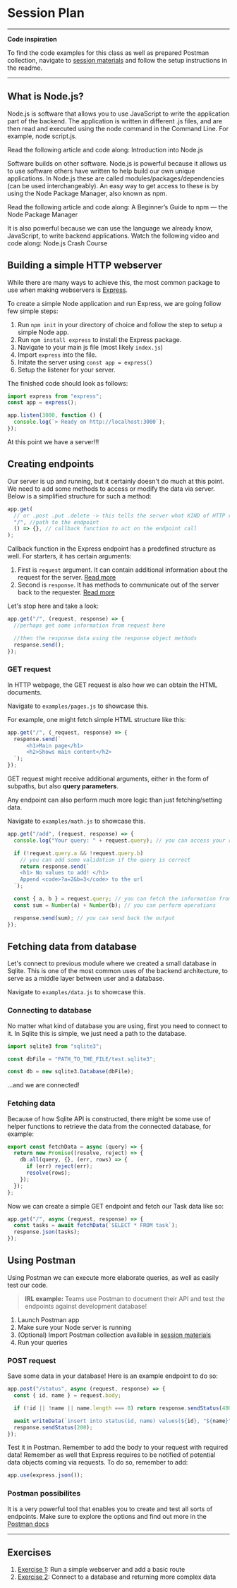 # Session Plan

---

**Code inspiration**

To find the code examples for this class as well as prepared Postman collection, navigate to [session materials](./session-materials/) and follow the setup instructions in the readme.

---

## What is Node.js?

Node.js is software that allows you to use JavaScript to write the application part of the backend. The application is written in different .js files, and are then read and executed using the node command in the Command Line. For example, node script.js.

Read the following article and code along: Introduction into Node.js

Software builds on other software. Node.js is powerful because it allows us to use software others have written to help build our own unique applications. In Node.js these are called modules/packages/dependencies (can be used interchangeably). An easy way to get access to these is by using the Node Package Manager, also known as npm.

Read the following article and code along: A Beginner’s Guide to npm — the Node Package Manager

It is also powerful because we can use the language we already know, JavaScript, to write backend applications. Watch the following video and code along: Node.js Crash Course

## Building a simple HTTP webserver

While there are many ways to achieve this, the most common package to use when making webservers is [Express](https://expressjs.com/).

To create a simple Node application and run Express, we are going follow few simple steps:

1. Run `npm init` in your directory of choice and follow the step to setup a simple Node app.
2. Run `npm install express` to install the Express package.
3. Navigate to your main js file (most likely `index.js`)
4. Import `express` into the file.
5. Initate the server using `const app = express()`
6. Setup the listener for your server.

The finished code should look as follows:

```javascript
import express from "express";
const app = express();

app.listen(3000, function () {
  console.log(`> Ready on http://localhost:3000`);
});
```

At this point we have a server!!!

## Creating endpoints

Our server is up and running, but it certainly doesn't do much at this point. We need to add some methods to access or modify the data via server. Below is a simplified structure for such a method:

```javascript
app.get(
  // or .post .put .delete -> this tells the server what KIND of HTTP request this endpoint will handle
  "/", //path to the endpoint
  () => {}, // callback function to act on the endpoint call
);
```

Callback function in the Express endpoint has a predefined structure as well. For starters, it has certain arguments:

1. First is `request` argument. It can contain additional information about the request for the server. [Read more](https://expressjs.com/en/5x/api.html#req)
2. Second is `response`. It has methods to communicate out of the server back to the requester. [Read more](https://expressjs.com/en/5x/api.html#res.app)

Let's stop here and take a look:

```javascript
app.get("/", (request, response) => {
  //perhaps get some information from request here

  //then the response data using the response object methods
  response.send();
});
```

### GET request

In HTTP webpage, the GET request is also how we can obtain the HTML documents.

Navigate to `examples/pages.js` to showcase this.

For example, one might fetch simple HTML structure like this:

```javascript
app.get("/", (_request, response) => {
  response.send(`
      <h1>Main page</h1>
      <h2>Shows main content</h2>
  `);
});
```

GET request might receive additional arguments, either in the form of subpaths, but also **query parameters**.

Any endpoint can also perform much more logic than just fetching/setting data.

Navigate to `examples/math.js` to showcase this.

```javascript
app.get("/add", (request, response) => {
  console.log("Your query: " + request.query); // you can access your request query

  if (!request.query.a && !request.query.b)
    // you can add some validation if the query is correct
    return response.send(`
    <h1> No values to add! </h1>
    Append <code>?a=2&b=3</code> to the url
  `);

  const { a, b } = request.query; // you can fetch the information from the query
  const sum = Number(a) + Number(b); // you can perform operations

  response.send(sum); // you can send back the output
});
```

## Fetching data from database

Let's connect to previous module where we created a small database in Sqlite. This is one of the most common uses of the backend architecture, to serve as a middle layer between user and a database.

Navigate to `examples/data.js` to showcase this.

### Connecting to database

No matter what kind of database you are using, first you need to connect to it. In Sqlite this is simple, we just need a path to the database.

```javascript
import sqlite3 from "sqlite3";

const dbFile = "PATH_TO_THE_FILE/test.sqlite3";

const db = new sqlite3.Database(dbFile);
```

...and we are connected!

### Fetching data

Because of how Sqlite API is constructed, there might be some use of helper functions to retrieve the data from the connected database, for example:

```javascript
export const fetchData = async (query) => {
  return new Promise((resolve, reject) => {
    db.all(query, {}, (err, rows) => {
      if (err) reject(err);
      resolve(rows);
    });
  });
};
```

Now we can create a simple GET endpoint and fetch our Task data like so:

```javascript
app.get("/", async (request, response) => {
  const tasks = await fetchData(`SELECT * FROM task`);
  response.json(tasks);
});
```

## Using Postman

Using Postman we can execute more elaborate queries, as well as easily test our code.

> **IRL example:** Teams use Postman to document their API and test the endpoints against development database!

1. Launch Postman app
2. Make sure your Node server is running
3. (Optional) Import Postman collection available in [session materials](./session-materials/Intro%20to%20backend.postman_collection.json)
4. Run your queries

### POST request

Save some data in your database! Here is an example endpoint to do so:

```javascript
app.post("/status", async (request, response) => {
  const { id, name } = request.body;

  if (!id || !name || name.length === 0) return response.sendStatus(400);

  await writeData(`insert into status(id, name) values(${id}, "${name}")`);
  response.sendStatus(200);
});
```

Test it in Postman. Remember to add the body to your request with required data!
Remember as well that Express requires to be notified of potential data objects coming via requests. To do so, remember to add:

```javascript
app.use(express.json());
```

### Postman possibilites

It is a very powerful tool that enables you to create and test all sorts of endpoints. Make sure to explore the options and find out more in the [Postman docs](https://learning.postman.com/docs/sending-requests/requests/)

---

## Exercises

1. [Exercise 1](../exercises/exercise1.md): Run a simple webserver and add a basic route
1. [Exercise 2](../exercises/exercise2.md): Connect to a database and returning more complex data

